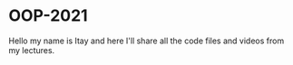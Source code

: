# OOP-2021
Hello my name is Itay and here I'll share all the code files and videos from my lectures.
